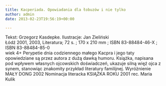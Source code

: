 ```yaml
---
title: Kacperiada. Opowiadania dla łobuzów i nie tylko
author: admin
date: 2013-02-23T19:56:19+00:00

---
```


  Tekst: Grzegorz Kasdepke. Ilustracje: Jan Zieliński<br /> Łódź 2001, 2003, Literatura; 72 s. ; 170 x 210 mm ; ISBN 83-88484-46-X ; ISBN 83-88484-85-0<br /> wiek 4+
Perypetie dnia codziennego małego Kacpra i jego taty opowiedziane są przez autora z dużą dawką humoru. Książka, napisana pod wpływem własnych ojcowskich doświadczeń, ukazuje silną więź ojca z synem, stanowiąc znakomity przykład literatury familijnej.
Wyróżnienie MAŁY DONG 2002
Nominacja literacka KSIĄŻKA ROKU 2001
rec. Maria Kulik
